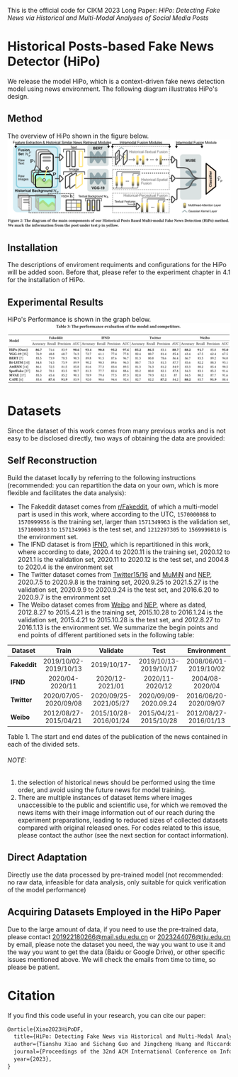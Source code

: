 This is the official code for CIKM 2023 Long Paper:
*HiPo: Detecting Fake News via Historical and Multi-Modal Analyses of Social Media Posts*
# Historical Posts-based Fake News Detector (HiPo)
We release the model HiPo, which is a context-driven fake news detection model using news environment. The following diagram illustrates HiPo's design. 
## Method
The overview of HiPo shown in the figure below. 
![overview](.\\pic\\overview.png "overview")
## Installation
The descriptions of enviroment requiments and configurations for the HiPo will be added soon. Before that, please refer to the experiment chapter in 4.1 for the installation of HiPo.  
## Experimental Results
HiPo's Performance is shown in the graph below. 
![results](.\\pic\\experimental.png "results")
# Datasets
Since the dataset of this work comes from many previous works and is not easy to be disclosed directly, two ways of obtaining the data are provided:
## Self Reconstruction
Build the dataset locally by referring to the following instructions (recommended: you can repartition the data on your own, which is more flexible and facilitates the data analysis):
- The Fakeddit dataset comes from [r/Fakeddit](https://github.com/entitize/Fakeddit "r/Fakeddit"), of which a multi-model part is used in this work, where according to the UTC, <code>1570000088</code> to <code>1570999956</code> is the training set, larger than <code>1571349963</code> is the validation set, <code>1571000033</code> to <code>1571349963</code> is the test set, and <code>1212297305</code> to <code>1569999810</code> is the environment set. 
- The IFND dataset is from [IFND](https://link.springer.com/article/10.1007/s40747-021-00552-1?utm_source=xmol&utm_medium=affiliate&utm_content=meta&utm_campaign=DDCN_1_GL01_metadata "IFND"), which is repartitioned in this work, where according to date, 2020.4 to 2020.11 is the training set, 2020.12 to 2021.1 is the validation set, 2020.11 to 2020.12 is the test set, and 2004.8 to 2020.4 is the environment set
- The Twitter dataset comes from [Twitter15/16](https://www.dropbox.com/s/7ewzdrbelpmrnxu/rumdetect2017.zip?dl=0 "Twitter15/16") and [MuMiN](https://mumin-dataset.github.io/ "MuMiN") and [NEP](https://github.com/ICTMCG/News-Environment-Perception/ "NEP"), 2020.7.5 to 2020.9.8 is the training set, 2020.9.25 to 2021.5.27 is the validation set, 2020.9.9 to 2020.9.24 is the test set, and 2016.6.20 to 2020.9.7 is the environment set
- The Weibo dataset comes from [Weibo](http://alt.qcri.org/~wgao/data/rumdect.zip) and [NEP](https://github.com/ICTMCG/News-Environment-Perception/ "NEP"), where as dated, 2012.8.27 to 2015.4.21 is the training set, 2015.10.28 to 2016.1.24 is the validation set, 2015.4.21 to 2015.10.28 is the test set, and 2012.8.27 to 2016.1.13 is the environment set. 
We summarize the begin points and end points of different partitioned sets in the following table:

| **Dataset**  |       **Train**       |      **Validate**     |        **Test**       |    **Environment**    |
|--------------|:---------------------:|:---------------------:|:---------------------:|:---------------------:|
| **Fakeddit** | 2019/10/02-2019/10/13 | 2019/10/17-           | 2019/10/13-2019/10/17 | 2008/06/01-2019/10/02 |
| **IFND**     | 2020/04-2020/11       | 2020/12-2021/01       | 2020/11-2020/12       | 2004/08-2020/04       |
| **Twitter**  | 2020/07/05-2020/09/08 | 2020/09/25-2021/05/27 | 2020/09/09-2020.09.24 | 2016/06/20-2020/09/07 |
| **Weibo**    | 2012/08/27-2015/04/21 | 2015/10/28-2016/01/24 | 2015/04/21-2015/10/28 | 2012/08/27-2016/01/13 |
Table 1. The start and end dates of the publication of the news contained in each of the divided sets. 
###### NOTE: 
1. the selection of historical news should be performed using the time order, and avoid using the future news for model training. 
2. There are multiple instances of dataset items where images unaccessible to the public and scientific use, for which we removed the news items with their image information out of our reach during the experiment preparations, leading to reduced sizes of collected datasets compared with original released ones. For codes related to this issue, please contact the author (see the next section for contact information). 
## Direct Adaptation
Directly use the data processed by pre-trained model (not recommended: no raw data, infeasible for data analysis, only suitable for quick verification of the model performance)
## Acquiring Datasets Employed in the HiPo Paper
Due to the large amount of data, if you need to use the pre-trained data, please contact 201922180266@mail.sdu.edu.cn or 2023244076@tju.edu.cn by email, please note the dataset you need, the way you want to use it and the way you want to get the data (Baidu or Google Drive), or other specific issues mentioned above. We will check the emails from time to time, so please be patient.
# Citation
If you find this code useful in your research, you can cite our paper:
```markdown
@article{Xiao2023HiPoDF,
  title={HiPo: Detecting Fake News via Historical and Multi-Modal Analyses of Social Media Posts},
  author={Tianshu Xiao and Sichang Guo and Jingcheng Huang and Riccardo Spolaor and Xiuzhen Cheng},
  journal={Proceedings of the 32nd ACM International Conference on Information and Knowledge Management},
  year={2023},
}
```

